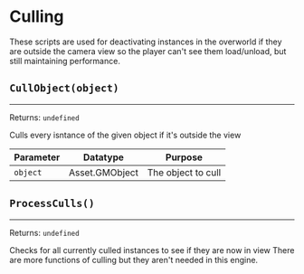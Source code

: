 # Culling
These scripts are used for deactivating instances in the overworld if they are outside the camera view
so the player can't see them load/unload, but still maintaining performance.

## `CullObject(object)`
---
 Returns: `undefined`

Culls every isntance of the given object if it's outside the view

| Parameter | Datatype  | Purpose |
|-----------|-----------|---------|
|`object` |Asset.GMObject |The object to cull |

























## `ProcessCulls()`
---
 Returns: `undefined`

Checks for all currently culled instances to see if they are now in view
There are more functions of culling but they aren't needed in this engine.
